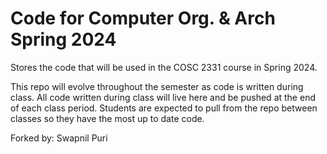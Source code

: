 # Code for Computer Org. & Arch Spring 2024

Stores the code that will be used in the COSC 2331 course in Spring 2024.

This repo will evolve throughout the semester as code is written during class. All code written during class will live here and be pushed at the end of each class period. Students are expected to pull from the repo between classes so they have the most up to date code.

Forked by: Swapnil Puri